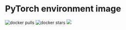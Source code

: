 # PyTorch environment image

![docker pulls](https://img.shields.io/docker/pulls/linkernetworks/pytorch.svg) ![docker stars](https://img.shields.io/docker/stars/linkernetworks/pytorch.svg) [![](https://images.microbadger.com/badges/image/linkernetworks/pytorch.svg)](https://microbadger.com/images/linkernetworks/pytorch "linkernetworks/pytorch image metadata")
